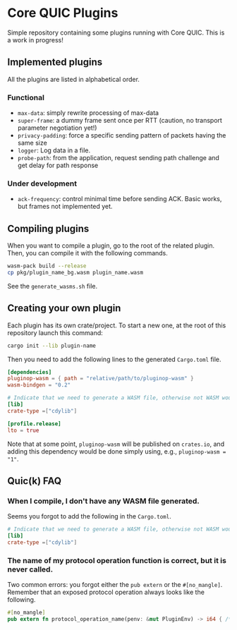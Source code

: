 # Core QUIC Plugins

Simple repository containing some plugins running with Core QUIC.
This is a work in progress!

## Implemented plugins

All the plugins are listed in alphabetical order.

### Functional
* `max-data`: simply rewrite processing of max-data
* `super-frame`: a dummy frame sent once per RTT (caution, no transport parameter negotiation yet!)
* `privacy-padding`: force a specific sending pattern of packets having the same size
* `logger`: Log data in a file.
* `probe-path`: from the application, request sending path challenge and get delay for path response

### Under development
* `ack-frequency`: control minimal time before sending ACK. Basic works, but frames not implemented yet.


## Compiling plugins

When you want to compile a plugin, go to the root of the related plugin.
Then, you can compile it with the following commands.
```bash
wasm-pack build --release
cp pkg/plugin_name_bg.wasm plugin_name.wasm
```
See the `generate_wasms.sh` file.

## Creating your own plugin

Each plugin has its own crate/project.
To start a new one, at the root of this repository launch this command:
```bash
cargo init --lib plugin-name
```

Then you need to add the following lines to the generated `Cargo.toml` file.
```toml
[dependencies]
pluginop-wasm = { path = "relative/path/to/pluginop-wasm" }
wasm-bindgen = "0.2"

# Indicate that we need to generate a WASM file, otherwise not WASM would be generated at compilation.
[lib]
crate-type =["cdylib"]

[profile.release]
lto = true
```

Note that at some point, `pluginop-wasm` will be published on `crates.io`, and adding this dependency would be done simply using, e.g., `pluginop-wasm = "1"`.

## Quic(k) FAQ

### When I compile, I don't have any WASM file generated.

Seems you forgot to add the following in the `Cargo.toml`.
```toml
# Indicate that we need to generate a WASM file, otherwise not WASM would be generated at compilation.
[lib]
crate-type =["cdylib"]
```

### The name of my protocol operation function is correct, but it is never called.

Two common errors: you forgot either the `pub extern` or the `#[no_mangle]`.
Remember that an exposed protocol operation always looks like the following.
```rust
#[no_mangle]
pub extern fn protocol_operation_name(penv: &mut PluginEnv) -> i64 { /* ... */ }
```